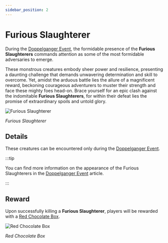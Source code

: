 ```yaml
---
sidebar_position: 2
---
```


# Furious Slaughterer

During the [Doppelganger Event](/events/doppelganger), the formidable presence of the **Furious Slaughterers** commands attention as some of the most formidable adversaries to emerge.

These monstrous creatures embody sheer power and resilience, presenting a daunting challenge that demands unwavering determination and skill to overcome. Yet, amidst the arduous battle lies the allure of a magnificent reward, beckoning courageous adventurers to muster their strength and face these mighty foes head-on. Brace yourself for an epic clash against the indomitable **Furious Slaughterers**, for within their defeat lies the promise of extraordinary spoils and untold glory.

![Furious Slaughterer](/img/monsters/special/others/furious-slaughterer.jpg)

_Furious Slaughterer_

## Details

These creatures can be encountered only during the [Doppelganger Event](/events/doppelganger).

:::tip

You can find more information on the appearance of the Furious Slaughterers in the [Doppelganger Event](/events/doppelganger) article.

:::

## Reward

Upon successfully killing a **Furious Slaughterer**, players will be rewarded with a [Red Chocolate Box](/items/item-bags/misc/red-chocolate-box).

![Red Chocolate Box](/img/items/item-bags/red-chocolate-box.png)

_Red Chocolate Box_
